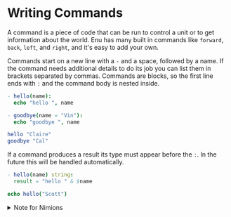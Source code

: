 # Writing Commands

A command is a piece of code that can be run to control a unit or to get
information about the world. Enu has many built in commands like `forward`,
`back`, `left`, and `right`, and it's easy to add your own.

Commands start on a new line with a `-` and a space, followed by a name. If the
command needs additional details to do its job you can list them in brackets
separated by commas. Commands are blocks, so the first line ends with `:` and
the command body is nested inside.

```nim
- hello(name):
  echo "hello ", name

- goodbye(name = "Vin"):
  echo "goodbye ", name

hello "Claire"
goodbye "Cal"
```

If a command produces a result its type must appear before the `:`. In the
future this will be handled automatically.

```nim
- hello(name) string:
  result = "hello " & $name

echo hello("Scott")
```

<details class="note">
<summary>Note for Nimions</summary>

A command is just a `proc`. Anything that can be done with commands can also be
done with normal procs.

Command parameters (called details here) will default to `auto` if no type is
provided. Each parameter is shadowed my a mutable variable inside the command
body.

</details>
